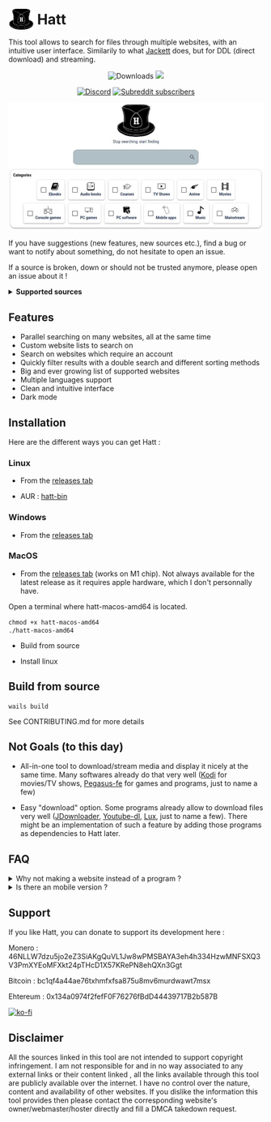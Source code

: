 # <img width="50px" style="margin-bottom:-12px;" src="./frontend/public/images/hatt-logo.png" alt="Hatt"></img> Hatt

This tool allows to search for files through multiple websites, with an intuitive user interface. Similarily to what [Jackett](https://github.com/Jackett/Jackett) does, but for DDL (direct download) and streaming.

<p align="center">
  <img src="https://img.shields.io/github/downloads/FrenchGithubUser/Hatt/total" alt="Downloads"/>
  <img src="https://img.shields.io/badge/Coded%20By%20Human-100%25-brightgreen"/>
</p>
<p align="center">
  <a href="https://discord.gg/88NbZrwmZk" target="_blank"><img height="30px" alt="Discord" src="https://img.shields.io/discord/1088442023582904390?label=Discord&logo=discord"></a>
  <a href="https://www.reddit.com/r/Hatt/" target="_blank"><img height="30px" alt="Subreddit subscribers" src="https://img.shields.io/reddit/subreddit-subscribers/hatt?label=Reddit&style=social"></a>
</p>

![Hatt - Home](.meta/home.jpg)

If you have suggestions (new features, new sources etc.), find a bug or want to notify about something, do not hesitate to open an issue.

If a source is broken, down or should not be trusted anymore, please open an issue about it !

<details> <summary> <b> Supported sources </b> </summary>

 * 9anime
 * 123movies
 * androeed
 * animedao
 * animekaizoku
 * animepahe
 * animetosho
 * apkmb
 * audiobb
 * audiobookbay
 * audiobooksbee
 * audiobookslab
 * audiobookss
 * bigaudiobooks
 * bilibili
 * comicextra
 * ddlbase
 * diakov
 * dodi-repacks
 * dosgamesarchive
 * ebook-hunter
 * edgeemu
 * emugames
 * f2movies
 * filecr
 * fitgirl-repacks
 * free-mp3-download
 * g4u
 * galaxyaudiobook
 * game-2u
 * gamedrive
 * getcomics
 * gload
 * gogoanime
 * goldenaudiobook
 * gomovies
 * hdaudiobooks
 * himovies
 * hotaudiobooks
 * kayoanime
 * kupdf
 * libgenli
 * library genesis (.rs)
 * lrepack
 * magazinerack
 * memoryoftheworld
 * mobilism
 * nesgm
 * nsw2u
 * online-courses
 * openloadmov
 * ovagames
 * pdfdrive
 * rarefilmm
 * readcomicsonline
 * repackme
 * revdl
 * romulation
 * rsload
 * sflix
 * slavart
 * softarchive
 * steamrip
 * tokybook
 * trantor
 * udemy24
 * vimm
 * wawacity
 * xoxocomics
 * yourserie
 * youtube
 * zoro

</details>

## Features

- Parallel searching on many websites, all at the same time
- Custom website lists to search on
- Search on websites which require an account
- Quickly filter results with a double search and different sorting methods
- Big and ever growing list of supported websites
- Multiple languages support
- Clean and intuitive interface
- Dark mode

## Installation

Here are the different ways you can get Hatt :

### Linux

- From the [releases tab](https://github.com/FrenchGithubUser/Hatt/releases)

- AUR : [hatt-bin](https://aur.archlinux.org/packages/hatt-bin)


### Windows

- From the [releases tab](https://github.com/FrenchGithubUser/Hatt/releases)


### MacOS

- From the [releases tab](https://github.com/FrenchGithubUser/Hatt/releases) (works on M1 chip). Not always available for the latest release as it requires apple hardware, which I don't personnally have.

Open a terminal where hatt-macos-amd64 is located.

```
chmod +x hatt-macos-amd64
./hatt-macos-amd64
```

- Build from source

- Install linux


## Build from source

```
wails build
```

See CONTRIBUTING.md for more details

## Not Goals (to this day)

- All-in-one tool to download/stream media and display it nicely at the same time. Many softwares already do that very well ([Kodi](https://github.com/xbmc/xbmc) for movies/TV shows, [Pegasus-fe](https://github.com/mmatyas/pegasus-frontend) for games and programs, just to name a few)

- Easy "download" option. Some programs already allow to download files very well ([JDownloader](https://jdownloader.org/), [Youtube-dl](https://github.com/ytdl-org/youtube-dl), [Lux](https://github.com/iawia002/lux), just to name a few). There might be an implementation of such a feature by adding those programs as dependencies to Hatt later.


## FAQ

<details> <summary> Why not making a website instead of a program ? </summary>

This would allow more accessibility and less trust needed from the users, however :

- It would require a server to do the scraping, as it is not possible to do it directly in the browser because of the CORS policy that most modern browsers have. This would mean extra costs, which I don't want to bother with, and could impact the project.

- The server's IP address could easily be blocked by most of the sources. Another solution would be to maintain a local database, refreshed every x days, but this requires a lot of extra work (to maintain it, and to create a full-content scraper for every source)

- Having a tool running on everyone's computer allows for more decentralization

- I don't want to be held responsible of running such a service. This repository only provides some code, that you are free to run or not. The user takes the responsibility of what is done with it, not me.

</details>

<details> <summary> Is there an mobile version ? </summary>

Hatt is built on top of the wails framework. As soon as wails support android/iOS builds, Hatt will be available for those platforms.

</details>

## Support

If you like Hatt, you can donate to support its development here :

Monero : 46NLLW7dzu5jo2eZ3SiAKgQuVL1Jw8wPMSBAYA3eh4h334HzwMNFSXQ3V3PmXYEoMFXkt24pTHcD1X57KRePN8ehQXn3Ggt

Bitcoin : bc1qf4a44ae76txhmfxfsa875u8mv6murdwawt7msx

Ehtereum : 0x134a0974f2fefF0F76276fBdD44439717B2b587B

[![ko-fi](https://ko-fi.com/img/githubbutton_sm.svg)](https://ko-fi.com/W7W7JUGNI)

## Disclaimer

All the sources linked in this tool are not intended to support copyright infringement. I am not responsible for and in no way associated to any external links or their content linked , all the links available through this tool are publicly available over the internet. I have no control over the nature, content and availability of other websites. If you dislike the information this tool provides then please contact the corresponding website's owner/webmaster/hoster directly and fill a DMCA takedown request.
